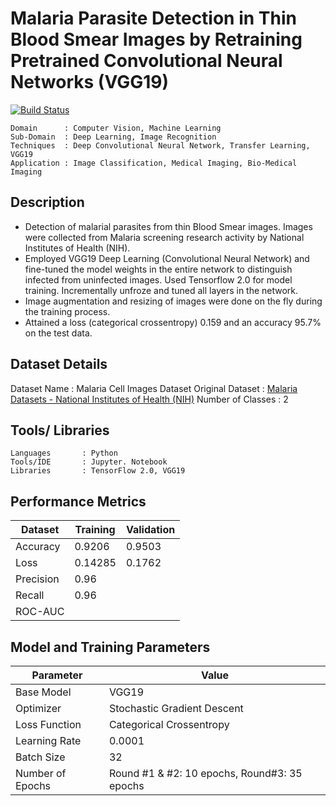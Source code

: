 # Malaria Parasite Detection in Thin Blood Smear Images by Retraining Pretrained Convolutional Neural Networks (VGG19)
[![Build Status](https://travis-ci.org/joemccann/dillinger.svg?branch=master)](https://travis-ci.org/joemccann/dillinger)

```
Domain 		: Computer Vision, Machine Learning
Sub-Domain	: Deep Learning, Image Recognition
Techniques	: Deep Convolutional Neural Network, Transfer Learning, VGG19
Application	: Image Classification, Medical Imaging, Bio-Medical Imaging
```


## Description
* Detection of malarial parasites from thin Blood Smear images. Images were collected from Malaria screening research activity by National Institutes of Health (NIH). 
* Employed VGG19 Deep Learning (Convolutional Neural Network) and fine-tuned the model weights in the entire network to distinguish infected from uninfected images. Used Tensorflow 2.0 for model training. Incrementally unfroze and tuned all layers in the network.
* Image augmentation and resizing of images were done on the fly during the training process.
* Attained a loss (categorical crossentropy) 0.159 and an accuracy 95.7% on the test data.

## Dataset Details
Dataset Name		        : Malaria Cell Images Dataset
Original Dataset	        : [Malaria Datasets - National Institutes of Health (NIH)](https://lhncbc.nlm.nih.gov/publication/pub9932)
Number of Classes		    : 2

## Tools/ Libraries
```
Languages	    : Python
Tools/IDE	    : Jupyter. Notebook
Libraries	    : TensorFlow 2.0, VGG19
```

## Performance Metrics
| Dataset | Training | Validation |
| ------- | -------- | ---------- |
| Accuracy | 0.9206	| 0.9503 |
| Loss | 0.14285 | 0.1762 |
| Precision | 0.96 |
| Recall | 0.96 |
| ROC-AUC |		

## Model and Training Parameters
| Parameter | Value |
| --------- | ----- |
| Base Model |VGG19	| 
| Optimizer | Stochastic Gradient Descent |
| Loss Function | Categorical Crossentropy |
| Learning Rate | 0.0001 |
| Batch Size | 32 |
| Number of Epochs | Round #1 & #2: 10 epochs, Round#3: 35 epochs |	
 


